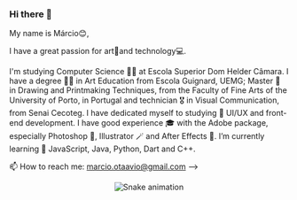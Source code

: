 ### Hi there 👋

My name is Márcio😊, 

I have a great passion for art🎨and technology💻. 

I'm studying Computer Science 🧑‍💻 at Escola Superior Dom Helder Câmara. 
I have a degree 👨‍🎓 in Art Education from Escola Guignard, UEMG; 
Master 🥷 in Drawing and Printmaking Techniques, from the Faculty of Fine Arts of the University of Porto, in Portugal
and technician 🎖 in Visual Communication, from Senai Cecoteg. 
I have dedicated myself to studying 🔭 UI/UX and front-end development. 
I have good experience 🎓 with the Adobe package, especially Photoshop 📸, Illustrator 🪄 and After Effects 🎇. 
I’m currently learning 🌱 JavaScript, Java, Python, Dart and C++.

📫 How to reach me: marcio.otaavio@gmail.com
-->
<div align="center">

  ![Snake animation](https://github.com/MarcioOtavio/MarcioOtavio/blob/output/github-contribution-grid-snake.svg)

</div>

